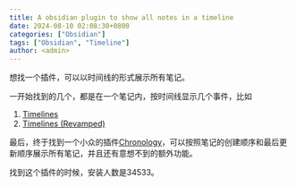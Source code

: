 ```yaml
---
title: A obsidian plugin to show all notes in a timeline
date: 2024-08-10 02:08:30+0800
categories: ["Obsidian"]
tags: ["Obsidian", "Timeline"]
author: <admin> 
---
```


想找一个插件，可以以时间线的形式展示所有笔记。

一开始找到的几个，都是在一个笔记内，按时间线显示几个事件，比如
1. [Timelines](https://github.com/Darakah/obsidian-timelines)
2. [Timelines (Revamped)](https://github.com/seanlowe/obsidian-timelines)

最后，终于找到一个小众的插件[Chronology](https://github.com/Canna71/obsidian-chronology)，可以按照笔记的创建顺序和最后更新顺序展示所有笔记，并且还有意想不到的额外功能。

找到这个插件的时候，安装人数是34533。
